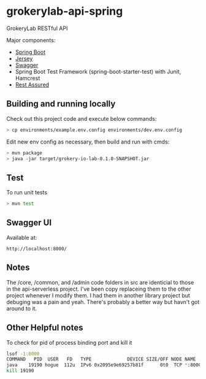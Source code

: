 # grokerylab-api-spring

GrokeryLab RESTful API

Major components:

- [Spring Boot](http://projects.spring.io/spring-boot/)
- [Jersey](https://jersey.java.net/)
- [Swagger](https://github.com/swagger-api/swagger-ui)
- Spring Boot Test Framework (spring-boot-starter-test) with Junit, Hamcrest
- [Rest Assured](https://github.com/rest-assured/rest-assured)


## Building and running locally
Check out this project code and execute below commands:

```bash
> cp environments/example.env.config environments/dev.env.config
```

Edit new env config as necessary, then build and run with cmds:

```bash
> mvn package
> java -jar target/grokery-io-lab-0.1.0-SNAPSHOT.jar
```

## Test

To run unit tests

```bash
> mvn test
```

## Swagger UI

Available at:

```web
http://localhost:8000/
```

## Notes 

The /core, /common, and /admin code folders in src are identicial to those in the api-serverless project. I've been copy replaceing them to the other project whenever I modify them. I had them in another library project but debuging was a pain and yeah. There's probably a better way but havn't got around to it.


## Other Helpful notes

To check for pid of process binding port and kill it
```bash
lsof -1:8000
COMMAND   PID  USER   FD   TYPE             DEVICE SIZE/OFF NODE NAME
java    19190 hogue  112u  IPv6 0x2095e9e69257b81f      0t0  TCP *:8000 (LISTEN)
kill 19190
```
